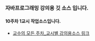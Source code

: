 ### 자바프로그래밍 강의용 깃 소스 입니다.
#### 10주차 1교시 작업소스입니다.
- [교수의 모든 주차_교시별 강의용소스 링크](https://github.com/kimilguk/java/branches/all)

